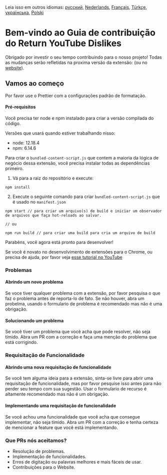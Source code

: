 Leia isso em outros idiomas: [русский](CONTRIBUTINGru.md), [Nederlands](CONTRIBUTINGnl.md), [Français](CONTRIBUTINGfr.md), [Türkçe](CONTRIBUTINGtr.md), [українська](CONTRIBUTINGuk.md), [Polski](CONTRIBUTINGpl.md)

# Bem-vindo ao Guia de contribuição do Return YouTube Dislikes

Obrigado por investir o seu tempo contribuindo para o nosso projeto! Todas as mudanças serão refletidas na proxima versão da extensão: (ou no [website](https://www.returnyoutubedislike.com/)).

## Vamos ao começo

Por favor use o Prettier com a configurações padrão de formatação.

#### Pré-requisitos

Você precisa ter node e npm instalado para criar a versão compilada do código.

Versões que usará quando estiver trabalhando nisso:

- node: 12.18.4
- npm: 6.14.6

Para criar o `bundled-content-script.js` que contem a maioria da lógica de negócio dessa extensão, você precisa instalar todas as dependências primeiro.

1. Vá para a raiz do repositório e execute:

```
npm install
```

2. Execute o seguinte comando para criar `bundled-content-script.js` que é usado no `manifest.json`

```
npm start // para criar um arquivo(s) de build e iniciar um observador de arquivos que faça hot-reloads ao salvar.

// ou

npm run build // para criar uma build para cria um arquivo de build 
```

Parabéns, você agora está pronto para desenvolver!

Se você é novato no desenvolvimento de extensões para o Chrome, ou precisa de ajuda, por favor veja [esse tutorial no YouTube](https://www.youtube.com/watch?v=mdOj6HYE3_0)

### Problemas

#### Abrindo um novo problema

Se voce tiver qualquer problema com a extensão, por favor pesquisa o que faz o problema antes de reporta-lo de fato. Se não houver, abra um probelma, usando o formulario de problema é recomendado mas não é uma obrigação.

#### Solucionando um problema

Se você tiver um problema que você acha que pode resolver, não seja tímido. Abra um PR com a correção e faça uma menção do problema que está corrigindo.

### Requisitação de Funcionalidade

#### Abrindo uma nova requisitação de funcionalidade

Se você tem alguma ideia para a extensão, sinta-se livre para abrir uma requisitação de funcionalidade, mas por favor pesquise isso antes para não perder seu tempo com sua sugestão. Usar o formulario de recurso é altamente recomendado mas não é um obrigação.

#### Implementando uma requisitação de funcionalidade

Se você achou uma funcionalidade que você acha que consegue implementar, não seja tímido. Abra um PR com a correção e tenha certeza de mencionar a feature que você está implementando.

### Que PRs nós aceitamos?

- Resolução de problemas.
- Implementação de funcionalidades.
- Erros de digitação ou palavras melhores e mais fáceis de usar.
- Contribuições para o Website.
